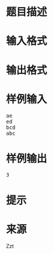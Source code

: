 

# 题目描述



# 输入格式



# 输出格式



# 样例输入


<pre>ae
ed
bcd
abc
</pre>

# 样例输出


<pre>3
</pre>

# 提示



# 来源


<p>
Zzt
</p>
